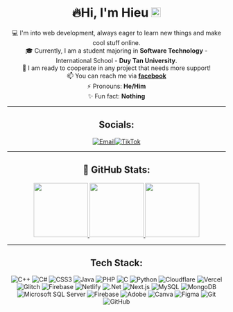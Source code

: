 <div align="center">
   <h1>🔥Hi, I'm <a>Hieu </a><img src="https://github.com/vinkay215/vinkay215/blob/main/img/verified.gif?raw=true" width="22"/></h1>
</div>  
<div align="center">
  
💻 I'm into web development, always eager to learn new things and make cool stuff online.  
🎓 Currently, I am a student majoring in **Software Technology** - International School - **Duy Tan University**.  
🤝 I am ready to cooperate in any project that needs more support!  
📫 You can reach me via **[facebook](https://www.facebook.com/ngvahieu)**  
⚡ Pronouns: **He/Him**  
✨ Fun fact: **Nothing**  

---

## Socials:

<p align="center">
<a href="https://facebook.com/ngvahieu0" target="_blank"><img alt="" src="https://img.shields.io/badge/facebook-000?style=for-the-badge&logo=facebook&logoColor=1877F2" style="vertical-align:center" /></a><a href="https://instagram.com/ngvahieu" target="_blank"><img alt="" src="https://img.shields.io/badge/Instagram-000?style=for-the-badge&logo=Instagram&logoColor=E4405F" style="vertical-align:center" /></a><a href="https://www.youtube.com/@HieuNguyen-jm8ky" target="_blank"><img alt="" src="https://img.shields.io/badge/YouTube%20-000?style=for-the-badge&logo=youtube&logoColor=FF0000" style="vertical-align:center" /></a><a href="mailto:nguyenhieu1952005@gmail.com" target="_blank"><img alt="Email" src="https://img.shields.io/badge/gmail%20-000?style=for-the-badge&logo=gmail&logoColor=E91E63" style="vertical-align:center" /></a><a href="https://www.tiktok.com/@ngvahieu" target="_blank"><img alt="TikTok" src="https://img.shields.io/badge/TikTok-000?style=for-the-badge&logo=TikTok&logoColor=FFFFFF" style="vertical-align:center" /></a>
</p>  

---

## 👑 GitHub Stats:

<div align="center">
  <a href="https://github.com/nguyenhieu195" target="_blank">
    <img height="125em"
      src="https://github-readme-stats.vercel.app/api?username=nguyenhieu195&theme=default&hide_border=true&include_all_commits=false&count_private=false&title_color=000000&text_color=000000&icon_color=000000&bg_color=FFFFFF"
    />
  </a>
  <a href="https://github.com/nguyenhieu195" target="_blank">
    <img height="125em"
      src="https://streak-stats.demolab.com?user=nguyenhieu195&theme=default&hide_border=true&ring=000000&fire=FF4500&currStreakLabel=000000&currStreakNum=000000&sideNums=000000&sideLabels=000000&background=FFFFFF"
    />
  </a>
  <a href="https://github.com/nguyenhieu195" target="_blank">
    <img height="125em"
      src="https://github-readme-stats.vercel.app/api/top-langs/?username=nguyenhieu195&theme=default&hide_border=true&include_all_commits=false&count_private=false&layout=compact&title_color=000000&text_color=000000&bg_color=FFFFFF"
    />
  </a>
</div>

---

## Tech Stack:

![C++](https://img.shields.io/badge/c++-%2300599C.svg?style=for-the-badge&logo=c%2B%2B&logoColor=white)
![C#](https://img.shields.io/badge/c%23-%23239120.svg?style=for-the-badge&logo=csharp&logoColor=white)
![CSS3](https://img.shields.io/badge/css3-%231572B6.svg?style=for-the-badge&logo=css3&logoColor=white)
![Java](https://img.shields.io/badge/java-%23ED8B00.svg?style=for-the-badge&logo=java&logoColor=white)
![PHP](https://img.shields.io/badge/php-%23777BB4.svg?style=for-the-badge&logo=php&logoColor=white)
![C](https://img.shields.io/badge/c-%2300599C.svg?style=for-the-badge&logo=c&logoColor=white)
![Python](https://img.shields.io/badge/python-3670A0?style=for-the-badge&logo=python&logoColor=ffdd54)
![Cloudflare](https://img.shields.io/badge/Cloudflare-F38020?style=for-the-badge&logo=Cloudflare&logoColor=white)
![Vercel](https://img.shields.io/badge/vercel-%23000000.svg?style=for-the-badge&logo=vercel&logoColor=white)
![Glitch](https://img.shields.io/badge/glitch-%233333FF.svg?style=for-the-badge&logo=glitch&logoColor=white)
![Firebase](https://img.shields.io/badge/firebase-%23039BE5.svg?style=for-the-badge&logo=firebase)
![Netlify](https://img.shields.io/badge/netlify-%23000000.svg?style=for-the-badge&logo=netlify&logoColor=white)
![.Net](https://img.shields.io/badge/.NET-5C2D91?style=for-the-badge&logo=.net&logoColor=white)
![Next.js](https://img.shields.io/badge/Next-black?style=for-the-badge&logo=next.js&logoColor=white)
![MySQL](https://img.shields.io/badge/mysql-4479A1?style=for-the-badge&logo=mysql&logoColor=white)
![MongoDB](https://img.shields.io/badge/MongoDB-324c3a.svg?style=for-the-badge&logo=MongoDB&logoColor=white)
![Microsoft SQL Server](https://img.shields.io/badge/Microsoft%20SQL%20Server-CC2927?style=for-the-badge&logo=microsoft%20sql%20server&logoColor=white)
![Firebase](https://img.shields.io/badge/firebase-%23FFCA28.svg?style=for-the-badge&logo=firebase&logoColor=white)
![Adobe](https://img.shields.io/badge/Adobe-%23FF0000.svg?style=for-the-badge&logo=adobe&logoColor=white)
![Canva](https://img.shields.io/badge/Canva-%2300C4CC.svg?style=for-the-badge&logo=Canva&logoColor=white)
![Figma](https://img.shields.io/badge/Figma-%23F24E1E.svg?style=for-the-badge&logo=figma&logoColor=white)
![Git](https://img.shields.io/badge/git-%23F05033.svg?style=for-the-badge&logo=git&logoColor=white)
![GitHub](https://img.shields.io/badge/github-%23121011.svg?style=for-the-badge&logo=github&logoColor=white)

</div>
